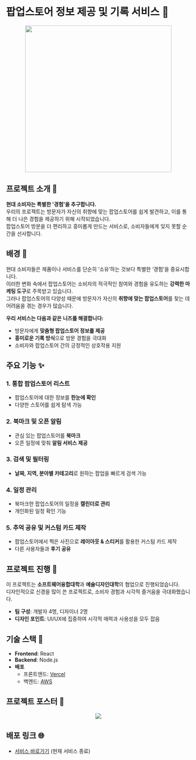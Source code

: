 # 팝업스토어 정보 제공 및 기록 서비스 🚀

<div align="center">
  <img src="https://github.com/user-attachments/assets/2321e30d-a9d2-49b1-b7da-7ecce75d7b0e" width="400"/>
</div>

## 프로젝트 소개 🎉

**현대 소비자는 특별한 '경험'을 추구합니다.**  
우리의 프로젝트는 방문자가 자신의 취향에 맞는 팝업스토어를 쉽게 발견하고, 이를 통해 더 나은 경험을 제공하기 위해 시작되었습니다.  
팝업스토어 방문을 더 편리하고 흥미롭게 만드는 서비스로, 소비자들에게 잊지 못할 순간을 선사합니다.  


## 배경 🌟

현대 소비자들은 제품이나 서비스를 단순히 ‘소유’하는 것보다 특별한 ‘경험’을 중요시합니다.  
이러한 변화 속에서 팝업스토어는 소비자의 적극적인 참여와 경험을 유도하는 **강력한 마케팅 도구**로 주목받고 있습니다.  
그러나 팝업스토어의 다양성 때문에 방문자가 자신의 **취향에 맞는 팝업스토어**를 찾는 데 어려움을 겪는 경우가 많습니다.  

**우리 서비스는 다음과 같은 니즈를 해결합니다:**

- 방문자에게 **맞춤형 팝업스토어 정보를 제공**  
- **흥미로운 기록 방식**으로 방문 경험을 극대화  
- 소비자와 팝업스토어 간의 긍정적인 상호작용 지원  


## 주요 기능 ✨

### 1. **통합 팝업스토어 리스트**
- 팝업스토어에 대한 정보를 **한눈에 확인**  
- 다양한 스토어를 쉽게 탐색 가능  

### 2. **북마크 및 오픈 알림**
- 관심 있는 팝업스토어를 **북마크**  
- 오픈 일정에 맞춰 **알림 서비스 제공**  

### 3. **검색 및 필터링**
- **날짜, 지역, 분야별 카테고리**로 원하는 팝업을 빠르게 검색 가능  

### 4. **일정 관리**
- 북마크한 팝업스토어의 일정을 **캘린더로 관리**  
- 개인화된 일정 확인 기능  

### 5. **추억 공유 및 커스텀 카드 제작**
- 팝업스토어에서 찍은 사진으로 **레이아웃 & 스티커**를 활용한 커스텀 카드 제작  
- 다른 사용자들과 **후기 공유**  


## 프로젝트 진행 🤝

이 프로젝트는 **소프트웨어융합대학**과 **예술디자인대학**의 협업으로 진행되었습니다.  
디자인적으로 신경을 많이 쓴 프로젝트로, 소비자 경험과 시각적 즐거움을 극대화했습니다.  

- **팀 구성**: 개발자 4명, 디자이너 2명  
- **디자인 포인트**: UI/UX에 집중하여 시각적 매력과 사용성을 모두 잡음  

## 기술 스택 🔧

- **Frontend**: React  
- **Backend**: Node.js  
- **배포**
  - 프론트엔드: [Vercel](https://vercel.com)  
  - 백엔드: [AWS](https://aws.amazon.com)  

## 프로젝트 포스터 🎨

<div align="center">
  <img src="https://github.com/user-attachments/assets/05c0234a-4d7e-475d-9e10-2e605628fbd1"/>
</div>


## 배포 링크 🌐

- [서비스 바로가기](https://i-scrap-fe.vercel.app/) (현재 서비스 종료)
